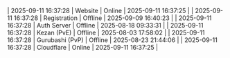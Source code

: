 | 2025-09-11 16:37:28 | Website | Online | 2025-09-11 16:37:25 |
| 2025-09-11 16:37:28 | Registration | Offline | 2025-09-09 16:40:23 |
| 2025-09-11 16:37:28 | Auth Server | Offline | 2025-08-18 09:33:31 |
| 2025-09-11 16:37:28 | Kezan (PvE) | Offline | 2025-08-03 17:58:02 |
| 2025-09-11 16:37:28 | Gurubashi (PvP) | Offline | 2025-08-23 21:44:06 |
| 2025-09-11 16:37:28 | Cloudflare | Online | 2025-09-11 16:37:25 |
